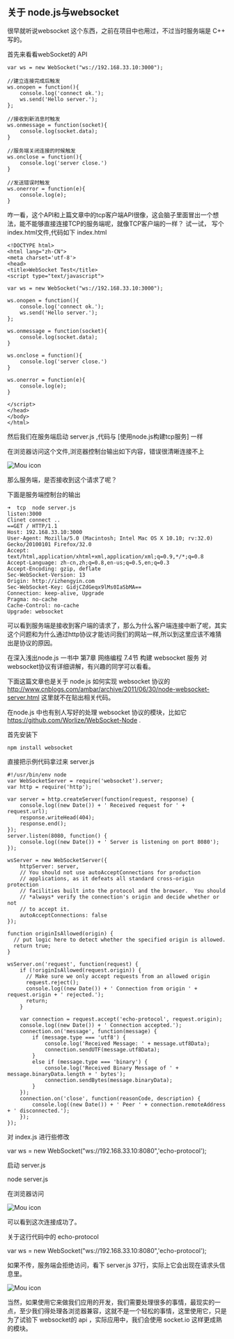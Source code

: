 关于 node.js与websocket
-----

很早就听说websocket 这个东西，之前在项目中也用过，不过当时服务端是 C++ 写的。

首先来看看webSocket的 API

	var ws = new WebSocket("ws://192.168.33.10:3000");  
	
	//建立连接完成后触发
	ws.onopen = function(){
		console.log('connect ok.');
		ws.send('Hello server.');
	};
	
	//接收到新消息时触发
	ws.onmessage = function(socket){
		console.log(socket.data);
	}
	
	//服务端关闭连接的时候触发
	ws.onclose = function(){
		console.log('server close.')
	}
	
	//发送错误时触发
	ws.onerror = function(e){
		console.log(e);
	}
	
咋一看，这个API和上篇文章中的tcp客户端API很像，这会脑子里面冒出一个想法，能不能够直接连接TCP的服务端呢，就像TCP客户端的一样？
试一试，
写个index.html文件,代码如下
index.html

	<!DOCTYPE html>
	<html lang="zh-CN">
	<meta charset='utf-8'>
	<head>
	<title>WebSocket Test</title>
	<script type="text/javascript">
	
	var ws = new WebSocket("ws://192.168.33.10:3000");  
	
	ws.onopen = function(){
		console.log('connect ok.');
		ws.send('Hello server.');
	};
	
	ws.onmessage = function(socket){
		console.log(socket.data);
	}
	
	ws.onclose = function(){
		console.log('server close.')
	}
	
	ws.onerror = function(e){
		console.log(e);
	}
	
	</script>
	</head>
	</body>
	</html>

然后我们在服务端启动 server.js ,代码与 [使用node.js构建tcp服务] 一样

在浏览器访问这个文件,浏览器控制台输出如下内容，错误很清晰连接不上

![Mou icon](http://izhengyin.com/static/images/944649.png)


那么服务端，是否接收到这个请求了呢？

下面是服务端控制台的输出

	➜  tcp  node server.js 
	listen:3000
	Clinet connect ..
	==GET / HTTP/1.1
	Host: 192.168.33.10:3000
	User-Agent: Mozilla/5.0 (Macintosh; Intel Mac OS X 10.10; rv:32.0) Gecko/20100101 Firefox/32.0
	Accept: text/html,application/xhtml+xml,application/xml;q=0.9,*/*;q=0.8
	Accept-Language: zh-cn,zh;q=0.8,en-us;q=0.5,en;q=0.3
	Accept-Encoding: gzip, deflate
	Sec-WebSocket-Version: 13
	Origin: http://izhengyin.com
	Sec-WebSocket-Key: GidjCZdGeqx9lMs0IaSbMA==
	Connection: keep-alive, Upgrade
	Pragma: no-cache
	Cache-Control: no-cache
	Upgrade: websocket

可以看到服务端是接收到客户端的请求了，那么为什么客户端连接中断了呢，其实这个问题和为什么通过http协议才能访问我们的网站一样,所以到这里应该不难猜出是协议的原因。 

在深入浅出node.js 一书中 第7章 网络编程 7.4节 构建 websocket 服务   对websocket协议有详细讲解，有兴趣的同学可以看看。

下面这篇文章也是关于 node.js 如何实现 websocket 协议的
http://www.cnblogs.com/ambar/archive/2011/06/30/node-websocket-server.html
这里就不在贴出相关代码。

在node.js 中也有别人写好的处理 websocket 协议的模块，比如它 https://github.com/Worlize/WebSocket-Node  .

首先安装下


	npm install websocket
	
直接把示例代码拿过来
server.js

	#!/usr/bin/env node
	var WebSocketServer = require('websocket').server;
	var http = require('http');
	
	var server = http.createServer(function(request, response) {
	    console.log((new Date()) + ' Received request for ' + request.url);
	    response.writeHead(404);
	    response.end();
	});
	server.listen(8080, function() {
	    console.log((new Date()) + ' Server is listening on port 8080');
	});
	
	wsServer = new WebSocketServer({
	    httpServer: server,
	    // You should not use autoAcceptConnections for production
	    // applications, as it defeats all standard cross-origin protection
	    // facilities built into the protocol and the browser.  You should
	    // *always* verify the connection's origin and decide whether or not
	    // to accept it.
	    autoAcceptConnections: false
	});
	
	function originIsAllowed(origin) {
	  // put logic here to detect whether the specified origin is allowed.
	  return true;
	}
	
	wsServer.on('request', function(request) {
	    if (!originIsAllowed(request.origin)) {
	      // Make sure we only accept requests from an allowed origin
	      request.reject();
	      console.log((new Date()) + ' Connection from origin ' + request.origin + ' rejected.');
	      return;
	    }
	
	    var connection = request.accept('echo-protocol', request.origin);
	    console.log((new Date()) + ' Connection accepted.');
	    connection.on('message', function(message) {
	        if (message.type === 'utf8') {
	            console.log('Received Message: ' + message.utf8Data);
	            connection.sendUTF(message.utf8Data);
	        }
	        else if (message.type === 'binary') {
	            console.log('Received Binary Message of ' + message.binaryData.length + ' bytes');
	            connection.sendBytes(message.binaryData);
	        }
	    });
	    connection.on('close', function(reasonCode, description) {
	        console.log((new Date()) + ' Peer ' + connection.remoteAddress + ' disconnected.');
	    });
	});
	
对 index.js 进行些修改

var ws = new WebSocket("ws://192.168.33.10:8080",'echo-protocol'); 

启动 server.js

node server.js

在浏览器访问

![Mou icon](http://izhengyin.com/static/images/198477.png)


可以看到这次连接成功了。

关于这行代码中的  echo-protocol

var ws = new WebSocket("ws://192.168.33.10:8080",'echo-protocol'); 

如果不传，服务端会拒绝访问，看下 server.js 37行，实际上它会出现在请求头信息里。

![Mou icon](http://izhengyin.com/static/images/906975.png)


当然，如果使用它来做我们应用的开发，我们需要处理很多的事情，最现实的一点，至少我们得处理各浏览器兼容，这就不是一个轻松的事情，这里使用它，只是为了试验下 websocket的 api ，实际应用中，我们会使用 socket.io 这样更成熟的模块。

